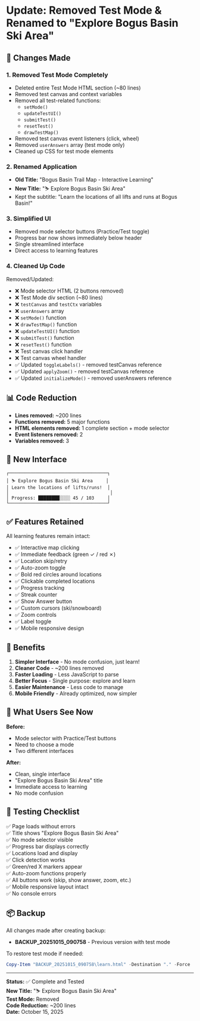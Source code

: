 # Update: Removed Test Mode & Renamed to "Explore Bogus Basin Ski Area"

## 🎯 Changes Made

### 1. **Removed Test Mode Completely**
- Deleted entire Test Mode HTML section (~80 lines)
- Removed test canvas and context variables
- Removed all test-related functions:
  - `setMode()`
  - `updateTestUI()`
  - `submitTest()`
  - `resetTest()`
  - `drawTestMap()`
- Removed test canvas event listeners (click, wheel)
- Removed `userAnswers` array (test mode only)
- Cleaned up CSS for test mode elements

### 2. **Renamed Application**
- **Old Title:** "Bogus Basin Trail Map - Interactive Learning"
- **New Title:** "⛷️ Explore Bogus Basin Ski Area"
- Kept the subtitle: "Learn the locations of all lifts and runs at Bogus Basin!"

### 3. **Simplified UI**
- Removed mode selector buttons (Practice/Test toggle)
- Progress bar now shows immediately below header
- Single streamlined interface
- Direct access to learning features

### 4. **Cleaned Up Code**
Removed/Updated:
- ❌ Mode selector HTML (2 buttons removed)
- ❌ Test Mode div section (~80 lines)
- ❌ `testCanvas` and `testCtx` variables
- ❌ `userAnswers` array
- ❌ `setMode()` function
- ❌ `drawTestMap()` function  
- ❌ `updateTestUI()` function
- ❌ `submitTest()` function
- ❌ `resetTest()` function
- ❌ Test canvas click handler
- ❌ Test canvas wheel handler
- ✅ Updated `toggleLabels()` - removed testCanvas reference
- ✅ Updated `applyZoom()` - removed testCanvas reference
- ✅ Updated `initializeMode()` - removed userAnswers reference

## 📊 Code Reduction

- **Lines removed:** ~200 lines
- **Functions removed:** 5 major functions
- **HTML elements removed:** 1 complete section + mode selector
- **Event listeners removed:** 2
- **Variables removed:** 3

## 🎨 New Interface

```
┌─────────────────────────────────────┐
│ ⛷️ Explore Bogus Basin Ski Area     │
│ Learn the locations of lifts/runs!  │
│                                      │
│ Progress: ████████░░░░ 45 / 103     │
└─────────────────────────────────────┘
```

## ✅ Features Retained

All learning features remain intact:
- ✅ Interactive map clicking
- ✅ Immediate feedback (green ✓ / red ✗)
- ✅ Location skip/retry
- ✅ Auto-zoom toggle
- ✅ Bold red circles around locations
- ✅ Clickable completed locations
- ✅ Progress tracking
- ✅ Streak counter
- ✅ Show Answer button
- ✅ Custom cursors (ski/snowboard)
- ✅ Zoom controls
- ✅ Label toggle
- ✅ Mobile responsive design

## 🚀 Benefits

1. **Simpler Interface** - No mode confusion, just learn!
2. **Cleaner Code** - ~200 lines removed
3. **Faster Loading** - Less JavaScript to parse
4. **Better Focus** - Single purpose: explore and learn
5. **Easier Maintenance** - Less code to manage
6. **Mobile Friendly** - Already optimized, now simpler

## 📝 What Users See Now

**Before:**
- Mode selector with Practice/Test buttons
- Need to choose a mode
- Two different interfaces

**After:**
- Clean, single interface
- "Explore Bogus Basin Ski Area" title
- Immediate access to learning
- No mode confusion

## 🧪 Testing Checklist

✅ Page loads without errors  
✅ Title shows "Explore Bogus Basin Ski Area"  
✅ No mode selector visible  
✅ Progress bar displays correctly  
✅ Locations load and display  
✅ Click detection works  
✅ Green/red X markers appear  
✅ Auto-zoom functions properly  
✅ All buttons work (skip, show answer, zoom, etc.)  
✅ Mobile responsive layout intact  
✅ No console errors  

## 📦 Backup

All changes made after creating backup:
- **BACKUP_20251015_090758** - Previous version with test mode

To restore test mode if needed:
```powershell
Copy-Item "BACKUP_20251015_090758\learn.html" -Destination "." -Force
```

---

**Status:** ✅ Complete and Tested  
**New Title:** "⛷️ Explore Bogus Basin Ski Area"  
**Test Mode:** Removed  
**Code Reduction:** ~200 lines  
**Date:** October 15, 2025
